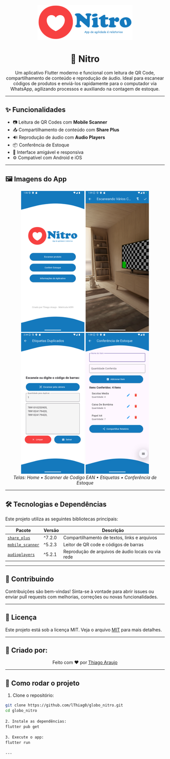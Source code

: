 <p align="center">
  <img src="/assets/image/globoNitro.png" alt="Logo do Projeto Nitro" width="300"/>
</p>

<h1 align="center">📱 Nitro</h1>

<p align="center">
  Um aplicativo Flutter moderno e funcional com leitura de QR Code, compartilhamento de conteúdo e reprodução de áudio. Ideal para escanear códigos de produtos e enviá-los rapidamente para o computador via WhatsApp, agilizando processos e auxiliando na contagem de estoque.
</p>

---

## ✨ Funcionalidades

- 📷 Leitura de QR Codes com **Mobile Scanner**
- 📤 Compartilhamento de conteúdo com **Share Plus**
- 🔊 Reprodução de áudio com **Audio Players**
- 📦 Conferência de Estoque
- 🧭 Interface amigável e responsiva
- ⚙️ Compatível com Android e iOS

---

## 🖼️ Imagens do App

<p align="center">
  <img src="assets/screenshots/home.png" alt="Tela Inicial" width="200"/>
  <img src="assets/screenshots/ean_scanner.png" alt="Leitor de Codigo EAN" width="200"/>
  <img src="assets/screenshots/etiquetas.png" alt="Etiquetas" width="200"/>
  <img src="assets/screenshots/estoque.png" alt="Tela de Conferência de Estoque" width="200"/>
  <br/>
  <em>Telas: Home • Scanner de Codigo EAN • Etiquetas • Conferência de Estoque</em>
</p>

---

## 🛠️ Tecnologias e Dependências

Este projeto utiliza as seguintes bibliotecas principais:

| Pacote | Versão | Descrição |
|--------|--------|-----------|
| [`share_plus`](https://pub.dev/packages/share_plus) | ^7.2.0 | Compartilhamento de textos, links e arquivos |
| [`mobile_scanner`](https://pub.dev/packages/mobile_scanner) | ^5.2.3 | Leitor de QR code e códigos de barras |
| [`audioplayers`](https://pub.dev/packages/audioplayers) | ^5.2.1 | Reprodução de arquivos de áudio locais ou via rede |

---

## 🤝 Contribuindo
Contribuições são bem-vindas! Sinta-se à vontade para abrir issues ou enviar pull requests com melhorias, correções ou novas funcionalidades.

---

## 📄 Licença
Este projeto está sob a licença MIT. Veja o arquivo [MIT](./LICENSE) para mais detalhes.

---

## 🦸 Criado por:
<p align="center"> Feito com ❤️ por <a href="https://www.linkedin.com/in/thiago-araujo-furtado/">Thiago Araujo</a> </p>

---

## 🚀 Como rodar o projeto

1. Clone o repositório:

```bash
git clone https://github.com/lThiag0/globo_nitro.git
cd globo_nitro

2. Instale as dependências:
flutter pub get

3. Execute o app:
flutter run

---

